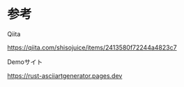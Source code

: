 # 参考

Qiita

https://qiita.com/shisojuice/items/2413580f72244a4823c7

Demoサイト

https://rust-asciiartgenerator.pages.dev

